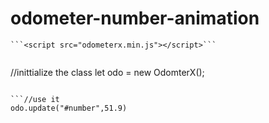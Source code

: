 # odometer-number-animation
```
```<script src="odometerx.min.js"></script>```


```
//inittialize the class
let odo = new OdomterX();
```

```//use it
odo.update("#number",51.9)
```
